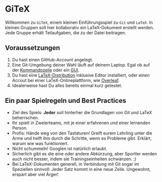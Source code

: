 # GiTeX
 Willkommen zu `GiTeX`, einem kleinen Einführungsspiel zu `Git` und `LaTeX`.
 In kleinen Gruppen soll hier kollaborativ ein LaTeX-Dokument erstellt werden.
 Jede Gruppe erhält Teilaufgaben, die zu der Datei beitragen.

## Voraussetzungen
 1. Du hast einen GitHub-Account angelegt.
 1. Eine Git-Umgebung deiner Wahl läuft auf deinem Laptop. Egal ob auf der [Kommandozeile](https://git-scm.com/downloads) oder ein [GUI](https://git-scm.com/downloads/guis).
 1. Du hast eine [LaTeX-Distribution](https://www.latex-project.org/get/) inklusive Editor installiert, oder einen Accout bei einer LaTeX-Onlineplattform, wie [Overleaf](https://www.overleaf.com/).
 1. Idealerweise hast Du alles bereits einmal kurz getestet.

## Ein paar Spielregeln und Best Practices
 * Ziel des Spiels: **Jeder** soll hinterher die Grundlagen von Git und LaTeX beherrschen.
 * Ihr spielt in Zweierteams, mit je einer erfahrenen und einer lernenden Person.
 * Profis: Hände weg von den Tastaturen! Greift eurem Lehrling unter die Arme und helft ihm durch die Schritte, wenn es Probleme gibt. Erklärt, warum wie was funktioniert.
 * Nicht schummeln! Googlen ist natürlich erlaubt.
 * Sicherlich gibt es die eine oder andere Abkürzung, aber Sportler werden auch nicht besser, indem sie Trainingseinheiten schwänzen. ;)
 * Bei LaTeX-Dokumenten generell, in Verbindung mit Git sogar im Speziellen sinnvoll: Jeder Satz kommt in eine neue Zeile. Ungewohnt, erspart aber viel Ärger!
